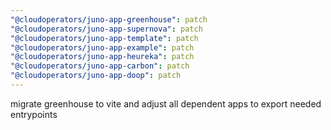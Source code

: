 ```yaml
---
"@cloudoperators/juno-app-greenhouse": patch
"@cloudoperators/juno-app-supernova": patch
"@cloudoperators/juno-app-template": patch
"@cloudoperators/juno-app-example": patch
"@cloudoperators/juno-app-heureka": patch
"@cloudoperators/juno-app-carbon": patch
"@cloudoperators/juno-app-doop": patch
---
```


migrate greenhouse to vite and adjust all dependent apps to export needed entrypoints
